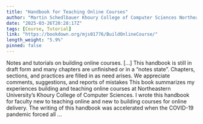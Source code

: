 ```yaml
---
title: "Handbook for Teaching Online Courses"
author: "Martin Schedlbauer Khoury College of Computer Sciences Northeastern University"
date: "2025-03-26T20:28:17Z"
tags: [Course, Tutorial]
link: "https://bookdown.org/mjs01776/BuildOnlineCourse/"
length_weight: "5.9%"
pinned: false
---
```


Notes and tutorials on building online courses. [...] This handbook is still in draft form and many chapters are unfinished or in a “notes state”. Chapters, sections, and practices are filled in as need arises. We appreciate comments, suggestions, and reports of mistakes This book summarizes my experiences building and teaching online courses at Northeastern University’s Khoury College of Computer Sciences. I wrote this handbook for faculty new to teaching online and new to building courses for online delivery. The writing of this handbook was accelerated when the COVID-19 pandemic forced all  ...

